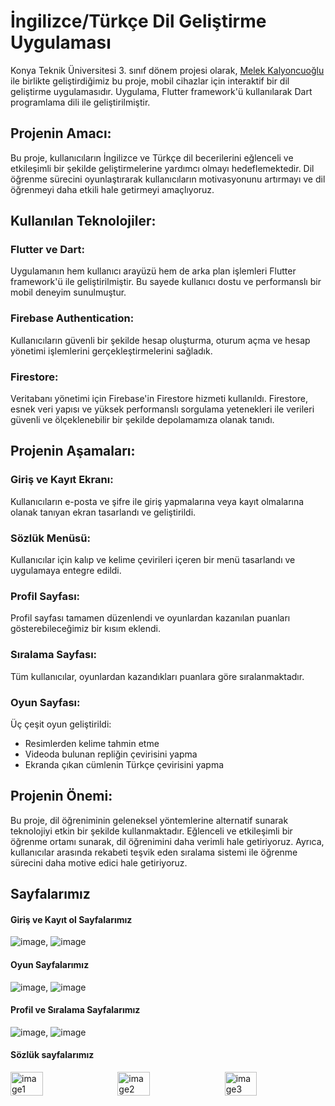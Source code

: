 # İngilizce/Türkçe Dil Geliştirme Uygulaması
Konya Teknik Üniversitesi 3. sınıf dönem projesi olarak, [Melek Kalyoncuoğlu](https://github.com/melekalyoncu) ile birlikte geliştirdiğimiz bu proje, mobil cihazlar için interaktif bir dil geliştirme uygulamasıdır. Uygulama, Flutter framework'ü kullanılarak Dart programlama dili ile geliştirilmiştir.

## Projenin Amacı:
Bu proje, kullanıcıların İngilizce ve Türkçe dil becerilerini eğlenceli ve etkileşimli bir şekilde geliştirmelerine yardımcı olmayı hedeflemektedir. Dil öğrenme sürecini oyunlaştırarak kullanıcıların motivasyonunu artırmayı ve dil öğrenmeyi daha etkili hale getirmeyi amaçlıyoruz.

## Kullanılan Teknolojiler:
### Flutter ve Dart:
Uygulamanın hem kullanıcı arayüzü hem de arka plan işlemleri Flutter framework'ü ile geliştirilmiştir. Bu sayede kullanıcı dostu ve performanslı bir mobil deneyim sunulmuştur.
### Firebase Authentication: 
Kullanıcıların güvenli bir şekilde hesap oluşturma, oturum açma ve hesap yönetimi işlemlerini gerçekleştirmelerini sağladık.
### Firestore:
Veritabanı yönetimi için Firebase'in Firestore hizmeti kullanıldı. Firestore, esnek veri yapısı ve yüksek performanslı sorgulama yetenekleri ile verileri güvenli ve ölçeklenebilir bir şekilde depolamamıza olanak tanıdı.
## Projenin Aşamaları:
### Giriş ve Kayıt Ekranı:
Kullanıcıların e-posta ve şifre ile giriş yapmalarına veya kayıt olmalarına olanak tanıyan ekran tasarlandı ve geliştirildi.
### Sözlük Menüsü: 
Kullanıcılar için kalıp ve kelime çevirileri içeren bir menü tasarlandı ve uygulamaya entegre edildi.
### Profil Sayfası: 
Profil sayfası tamamen düzenlendi ve oyunlardan kazanılan puanları gösterebileceğimiz bir kısım eklendi.
### Sıralama Sayfası:
Tüm kullanıcılar, oyunlardan kazandıkları puanlara göre sıralanmaktadır.
### Oyun Sayfası: 
Üç çeşit oyun geliştirildi:
- Resimlerden kelime tahmin etme
- Videoda bulunan repliğin çevirisini yapma
- Ekranda çıkan cümlenin Türkçe çevirisini yapma
## Projenin Önemi:
Bu proje, dil öğreniminin geleneksel yöntemlerine alternatif sunarak teknolojiyi etkin bir şekilde kullanmaktadır. Eğlenceli ve etkileşimli bir öğrenme ortamı sunarak, dil öğrenimini daha verimli hale getiriyoruz. Ayrıca, kullanıcılar arasında rekabeti teşvik eden sıralama sistemi ile öğrenme sürecini daha motive edici hale getiriyoruz.
 ## Sayfalarımız

#### Giriş ve Kayıt ol Sayfalarımız
![image](https://github.com/user-attachments/assets/a348deb3-5a5c-4e32-a5fd-d0132af2d0c6),
![image](https://github.com/user-attachments/assets/b1b21d3d-f43a-4ec7-b9a1-5091a6696100)

#### Oyun Sayfalarımız 

![image](https://github.com/user-attachments/assets/f72d18c9-0985-4d35-ad14-bad540762d0b),
![image](https://github.com/user-attachments/assets/f2241922-cd6a-4d1d-a13c-54a193eae9f2)

#### Profil ve Sıralama Sayfalarımız
![image](https://github.com/user-attachments/assets/c43d3d83-c749-4aa5-8385-4d9dcd83d389),
![image](https://github.com/user-attachments/assets/57d705ef-1420-4241-b77d-37ea79a1d98a)

#### Sözlük sayfalarımız 
<div style="display: flex; justify-content: space-between;">
  <img src="https://github.com/user-attachments/assets/bc916994-c320-4cb1-8419-0ad5209e43b5" alt="image1" style="width: 32%;"/>
  <img src="https://github.com/user-attachments/assets/ff4850c8-8425-4e4c-9835-bf2c2cd4fed9" alt="image2" style="width: 32%;"/>
  <img src="https://github.com/user-attachments/assets/8da850d2-fa84-4523-864c-4aaab3404c97" alt="image3" style="width: 32%;"/>
</div>


